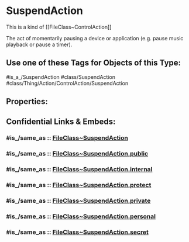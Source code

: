 ﻿---
excludes: 
extends: FileClass~Thing/FileClass~Action/FileClass~ControlAction
fields: []
icon: link-2
limit: 9
mapWithTag: true
tagNames:
- class/SuspendAction
- class/Thing/Action/ControlAction/SuspendAction
- is_a_/SuspendAction
- schema-org/SuspendAction
tags:
- class/FileClass
- class/SuspendAction
- is_a_/SuspendAction
- class/Thing/Action/ControlAction/SuspendAction
version: 2.0
---

# SuspendAction
This is a kind of [[FileClass~ControlAction]]

The act of momentarily pausing a device or application (e.g. pause music playback or pause a timer).


## Use one of these Tags for Objects of this Type:

#is_a_/SuspendAction
#class/SuspendAction
#class/Thing/Action/ControlAction/SuspendAction

## Properties:


## Confidential Links & Embeds: 

### #is_/same_as :: [FileClass~SuspendAction](/_Standards/fileClass/FileClass~Thing/FileClass~Action/FileClass~ControlAction/FileClass~SuspendAction.md) 

### #is_/same_as :: [FileClass~SuspendAction.public](/_public/fileClass/FileClass~Thing/FileClass~Action/FileClass~ControlAction/FileClass~SuspendAction.public.md) 

### #is_/same_as :: [FileClass~SuspendAction.internal](/_internal/fileClass/FileClass~Thing/FileClass~Action/FileClass~ControlAction/FileClass~SuspendAction.internal.md) 

### #is_/same_as :: [FileClass~SuspendAction.protect](/_protect/fileClass/FileClass~Thing/FileClass~Action/FileClass~ControlAction/FileClass~SuspendAction.protect.md) 

### #is_/same_as :: [FileClass~SuspendAction.private](/_private/fileClass/FileClass~Thing/FileClass~Action/FileClass~ControlAction/FileClass~SuspendAction.private.md) 

### #is_/same_as :: [FileClass~SuspendAction.personal](/_personal/fileClass/FileClass~Thing/FileClass~Action/FileClass~ControlAction/FileClass~SuspendAction.personal.md) 

### #is_/same_as :: [FileClass~SuspendAction.secret](/_secret/fileClass/FileClass~Thing/FileClass~Action/FileClass~ControlAction/FileClass~SuspendAction.secret.md)

